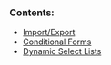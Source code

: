 ### Contents:
* [Import/Export](Import-Export)
* [Conditional Forms](Conditional-Forms)
* [Dynamic Select Lists](Dynamic-Select-Lists)

